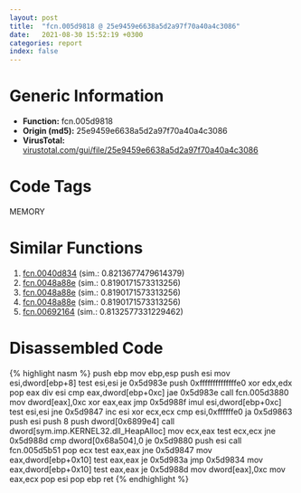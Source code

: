 ```yaml
---
layout: post
title:  "fcn.005d9818 @ 25e9459e6638a5d2a97f70a40a4c3086"
date:   2021-08-30 15:52:19 +0300
categories: report
index: false
---
```


# Generic Information
- **Function:** fcn.005d9818
- **Origin (md5):** 25e9459e6638a5d2a97f70a40a4c3086
- **VirusTotal:** [virustotal.com/gui/file/25e9459e6638a5d2a97f70a40a4c3086][virustotal_ref]

# Code Tags
<span class="tag" id="MEMORY">MEMORY</span>


# Similar Functions

1. [fcn.0040d834][similar_1_ref] (sim.: 0.8213677479614379)
2. [fcn.0048a88e][similar_2_ref] (sim.: 0.8190171573313256)
3. [fcn.0048a88e][similar_3_ref] (sim.: 0.8190171573313256)
4. [fcn.0048a88e][similar_4_ref] (sim.: 0.8190171573313256)
5. [fcn.00692164][similar_5_ref] (sim.: 0.8132577331229462)


# Disassembled Code

{% highlight nasm %}
push ebp
mov ebp,esp
push esi
mov esi,dword[ebp+8]
test esi,esi
je 0x5d983e
push 0xffffffffffffffe0
xor edx,edx
pop eax
div esi
cmp eax,dword[ebp+0xc]
jae 0x5d983e
call fcn.005d3880
mov dword[eax],0xc
xor eax,eax
jmp 0x5d988f
imul esi,dword[ebp+0xc]
test esi,esi
jne 0x5d9847
inc esi
xor ecx,ecx
cmp esi,0xffffffe0
ja 0x5d9863
push esi
push 8
push dword[0x6899e4]
call dword[sym.imp.KERNEL32.dll_HeapAlloc]
mov ecx,eax
test ecx,ecx
jne 0x5d988d
cmp dword[0x68a504],0
je 0x5d9880
push esi
call fcn.005d5b51
pop ecx
test eax,eax
jne 0x5d9847
mov eax,dword[ebp+0x10]
test eax,eax
je 0x5d983a
jmp 0x5d9834
mov eax,dword[ebp+0x10]
test eax,eax
je 0x5d988d
mov dword[eax],0xc
mov eax,ecx
pop esi
pop ebp
ret 
{% endhighlight %}


[similar_1_ref]: /report/fcn.0040d834@5d44fc96ec059e83cbab5efb708e5e9e
[similar_2_ref]: /report/fcn.0048a88e@152885a790b99953ce23874f0947b7bd
[similar_3_ref]: /report/fcn.0048a88e@912f1d013a0d6151bc7a7cef6da1b2a0
[similar_4_ref]: /report/fcn.0048a88e@fb9b7d22bc1c143ac66b0575cbdd088d
[similar_5_ref]: /report/fcn.00692164@c3923bc2d28b85b235b8ead7fd2e963d
[virustotal_ref]: https://www.virustotal.com/gui/file/25e9459e6638a5d2a97f70a40a4c3086